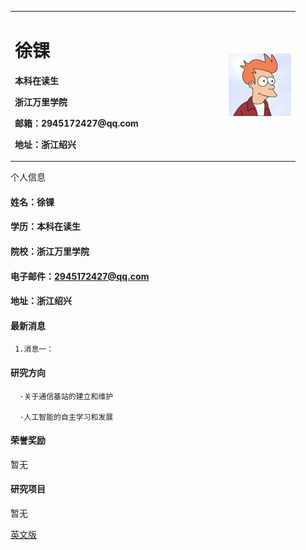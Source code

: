 <table border="0">
  <tr>
    <td width="75%">
      <h1>徐锞</h1>
      <p><b>本科在读生</b></p>
      <p><b>浙江万里学院</b></p>
      <p><b> 邮箱：2945172427@qq.com</b></p>
      <p><b>地址：浙江绍兴</b></p>
    </td>
    <td width="25%">
      <img src="./6416944.jpg" width="100%">
    </td>
  </tr>
</table>
   个人信息

#### 姓名：徐锞

#### 学历：本科在读生

#### 院校：浙江万里学院

#### 电子邮件：2945172427@qq.com

#### 地址：浙江绍兴

#### 最新消息

     1.消息一：

#### 研究方向

      ·关于通信基站的建立和维护

      ·人工智能的自主学习和发展

#### 荣誉奖励

暂无

#### 研究项目

暂无

[英文版](index-en.md)

